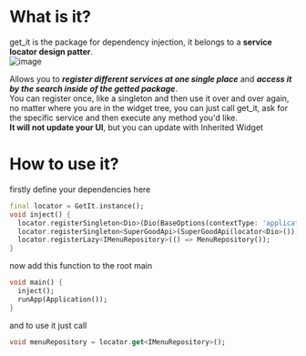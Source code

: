# What is it?
get_it is the package for dependency injection, it belongs to a **service locator design patter**.  
![image](https://user-images.githubusercontent.com/63263301/219618276-a9c92526-5005-4e03-8cc2-ae34edc2d806.png)

Allows you to **_register different services at one single place_** and **_access it by the search inside of the getted package_**.  
You can register once, like a singleton and then use it over and over again, no matter where you are in the widget tree, you can just call get_it, ask for the specific service and then execute any method you'd like.  
**It will not update your UI**, but you can update with Inherited Widget

# How to use it?
firstly define your dependencies here
```dart
final locator = GetIt.instance();
void inject() {
  locator.registerSingleton<Dio>(Dio(BaseOptions(contextType: 'application/json')));
  locator.registerSingleton<SuperGoodApi>(SuperGoodApi(locator<Dio>())) // or use locator.get<Dio>();
  locator.registerLazy<IMenuRepository>(() => MenuRepository());
}
```

now add this function to the root main
```dart
void main() {
  inject();
  runApp(Application());
}
```

and to use it just call

```dart
void menuRepository = locator.get<IMenuRepository>();
```
